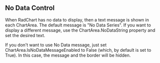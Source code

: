 ## No Data Control
 When RadChart has no data to display, then a text message is shown in each ChartArea. The default message is "No Data Series". If you want to display a different message, use the ChartArea.NoDataString property and set the desired text.

If you don't want to use No Data message, just set ChartArea.IsNoDataMessageEnabled to False (which, by default is set to True). In this case, the message and the border will be hidden.
